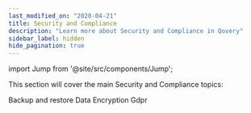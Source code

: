 ```yaml
---
last_modified_on: "2020-04-21"
title: Security and Compliance
description: "Learn more about Security and Compliance in Qovery"
sidebar_label: hidden
hide_pagination: true
---
```


import Jump from '@site/src/components/Jump';

This section will cover the main Security and Compliance topics:

<Jump to="/docs/security-and-compliance/backup-and-restore/">Backup and restore</Jump>
<Jump to="/docs/security-and-compliance/data/">Data</Jump>
<Jump to="/docs/security-and-compliance/encryption/">Encryption</Jump>
<Jump to="/docs/security-and-compliance/gdpr/">Gdpr</Jump>



